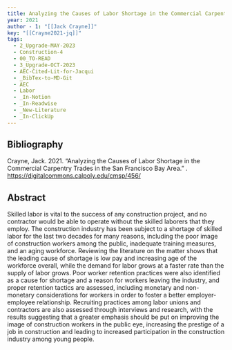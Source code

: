 ```yaml
---
title: Analyzing the Causes of Labor Shortage in the Commercial Carpentry Trades in the San Francisco Bay Area
year: 2021
author - 1: "[[Jack Crayne]]"
key: "[[Crayne2021-jq]]"
tags:
  - 2_Upgrade-MAY-2023
  - Construction-4
  - 00_TO-READ
  - 3_Upgrade-OCT-2023
  - AEC-Cited-Lit-for-Jacqui
  - _BibTex-to-MD-Git
  - AEC
  - Labor
  - _In-Notion
  - _In-Readwise
  - _New-Literature
  - _In-ClickUp
---
```


## Bibliography
Crayne, Jack. 2021. “Analyzing the Causes of Labor Shortage in the Commercial Carpentry Trades in the San Francisco Bay Area.” . https://digitalcommons.calpoly.edu/cmsp/456/

## Abstract
Skilled labor is vital to the success of any construction project, and no contractor would be able to operate without the skilled laborers that they employ. The construction industry has been subject to a shortage of skilled labor for the last two decades for many reasons, including the poor image of construction workers among the public, inadequate training measures, and an aging workforce. Reviewing the literature on the matter shows that the leading cause of shortage is low pay and increasing age of the workforce overall, while the demand for labor grows at a faster rate than the supply of labor grows. Poor worker retention practices were also identified as a cause for shortage and a reason for workers leaving the industry, and proper retention tactics are assessed, including monetary and non-monetary considerations for workers in order to foster a better employer-employee relationship. Recruiting practices among labor unions and contractors are also assessed through interviews and research, with the results suggesting that a greater emphasis should be put on improving the image of construction workers in the public eye, increasing the prestige of a job in construction and leading to increased participation in the construction industry among young people.